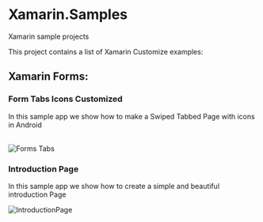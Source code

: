 # Xamarin.Samples
Xamarin sample projects

This project contains a list of Xamarin Customize examples: 


## Xamarin Forms: 

### Form Tabs Icons Customized 
In this sample app we show how to make a Swiped Tabbed Page with icons in Android 

<br>
<img src="https://github.com/CrossGeeks/Xamarin.Samples/blob/master/Xamarin%20Forms/ScreenShots/FormsTabs/swipe.gif" title="Forms Tabs"/>
<br>

### Introduction Page 
In this sample app we show how to create a simple and beautiful introduction Page 

<img src="https://github.com/CrossGeeks/Xamarin.Samples/blob/master/Xamarin%20Forms/ScreenShots/IntroductionUISample/introPage.gif" title="IntroductionPage"/>

